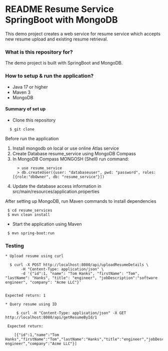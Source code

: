 # README Resume Service SpringBoot with MongoDB #

This demo project creates a web service for resume service which accepts new resume upload and existing resume retrieval. 

### What is this repository for? ###
The demo project is built with SpringBoot and MongoDB.  

### How to setup & run the application? ###
 * Java 17 or higher
 * Maven 3
 * MongoDB


#### Summary of set up ####
 * Clone this repository 
  ```
    $ git clone 
  ```
  Before run the application
   1. Install mongodb on local or use online Atlas service
   2. Create Database resume_service using MongoDB Compass
   3. In MongoDB Compass MONGOSH (Shell) run command:
       ```
         > use resume_service 
         > db.createUser({user: "databaseuser", pwd: "password", roles: [{role:"dbOwner", db: "resume_service"}])
       ```  
   4. Update the database access information in src/main/resources/application.properties

   After setting up MongoDB, run Maven commands to install dependencies
   ```
    $ cd resume_services
    $ mvn clean install
   ```
   *  Start the application using Maven
   ```
    $ mvn spring-boot:run
   ```

### Testing ###
    * Upload resume using curl
  ```
    $ curl -X POST http://localhost:8080/api/uploadResumeDetails \
         -H "Content-Type: application/json" \ 
         -d '{"id":1, "name": "Tom Hanks", "firstName": "Tom", "lastName": "Hanks", "title": "engineer", "jobDescription":"software engineer", "company": "Acme LLC"}' 
         
  ```
    Expected return: 1

    * Query resume using ID
  ``` 
       $ curl -H "Content-Type: application/json" -X GET http://localhost:8080/api/getResumeById/1
  ```
     Expected return: 
  ```
      [{"id":1,"name":"Tom Hanks","firstName":"Tom","lastName":"Hanks","title":"engineer","jobDescription":"software engineer","company":"Acme LLC"}]
  ```
 